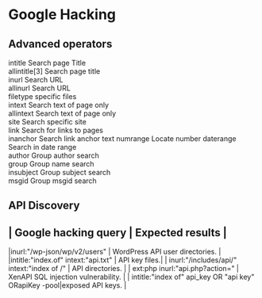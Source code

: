 # Google Hacking

## Advanced operators

intitle 	Search page Title 	
allintitle[3] 	Search page title 	
inurl 		Search URL 	
allinurl 	Search URL 	
filetype 	specific files 	
intext 		Search text of page only 	
allintext 	Search text of page only 	
site 		Search specific site 	
link 		Search for links to pages 	
inanchor 	Search link anchor text
numrange 	Locate number
daterange 	Search in date range 	
author 		Group author search 	
group 		Group name search 	
insubject 	Group subject search 	
msgid 		Group msgid search 


## API Discovery

| Google hacking query | Expected results |
--------------------------------------------
|inurl:"/wp-json/wp/v2/users" | WordPress API user directories. |
|intitle:"index.of" intext:"api.txt" | API key files.|
| inurl:"/includes/api/" intext:"index of /" | API directories. |
| ext:php inurl:"api.php?action=" | XenAPI SQL injection vulnerability. |
| intitle:"index of" api_key OR "api key" ORapiKey -pool|exposed API keys. |